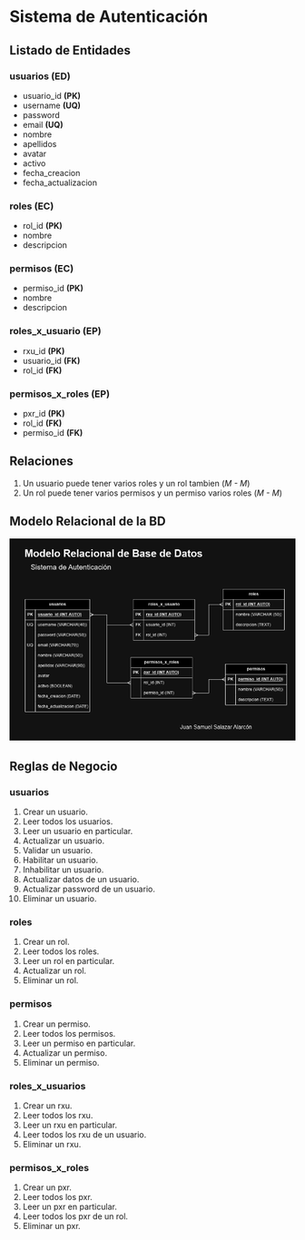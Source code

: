 # Sistema de Autenticación

## Listado de Entidades

### usuarios **(ED)**

- usuario_id **(PK)**
- username **(UQ)**
- password
- email **(UQ)**
- nombre
- apellidos
- avatar
- activo
- fecha_creacion
- fecha_actualizacion

### roles **(EC)**

- rol_id **(PK)**
- nombre
- descripcion

### permisos **(EC)**

- permiso_id **(PK)**
- nombre
- descripcion

### roles_x_usuario **(EP)**

- rxu_id **(PK)**
- usuario_id **(FK)**
- rol_id **(FK)**

### permisos_x_roles **(EP)**

- pxr_id **(PK)**
- rol_id **(FK)**
- permiso_id **(FK)**

## Relaciones

<!-- Aqui las encargadas de hacer las relaciones son las entidades pibote -->

1.  Un usuario puede tener varios roles y un rol tambien (_M - M_)
1.  Un rol puede tener varios permisos y un permiso varios roles (_M - M_)

## Modelo Relacional de la BD

![Modelo Relacional](autenticacionMRelacionalBD.png)

## Reglas de Negocio

### usuarios

1. Crear un usuario.
1. Leer todos los usuarios.
1. Leer un usuario en particular.
1. Actualizar un usuario.
1. Validar un usuario.
1. Habilitar un usuario.
1. Inhabilitar un usuario.
1. Actualizar datos de un usuario.
1. Actualizar password de un usuario.
1. Eliminar un usuario.

### roles

1. Crear un rol.
1. Leer todos los roles.
1. Leer un rol en particular.
1. Actualizar un rol.
1. Eliminar un rol.

### permisos

1. Crear un permiso.
1. Leer todos los permisos.
1. Leer un permiso en particular.
1. Actualizar un permiso.
1. Eliminar un permiso.

### roles_x_usuarios

1. Crear un rxu.
1. Leer todos los rxu.
1. Leer un rxu en particular.
1. Leer todos los rxu de un usuario.
1. Eliminar un rxu.

### permisos_x_roles

1. Crear un pxr.
1. Leer todos los pxr.
1. Leer un pxr en particular.
1. Leer todos los pxr de un rol.
1. Eliminar un pxr.